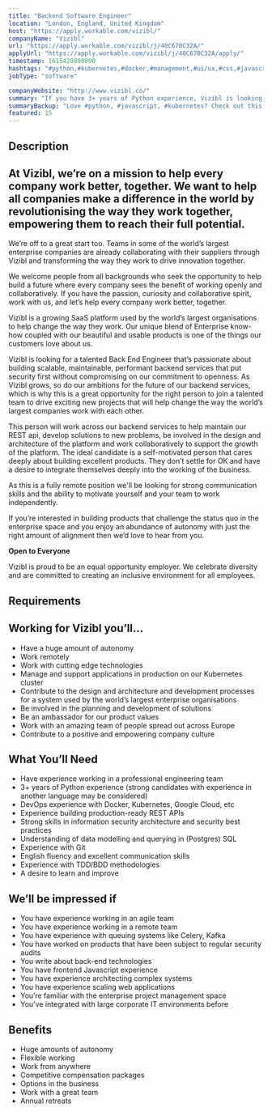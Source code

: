 ```yaml
---
title: "Backend Software Engineer"
location: "London, England, United Kingdom"
host: "https://apply.workable.com/vizibl/"
companyName: "Vizibl"
url: "https://apply.workable.com/vizibl/j/40C670C32A/"
applyUrl: "https://apply.workable.com/vizibl/j/40C670C32A/apply/"
timestamp: 1615420800000
hashtags: "#python,#kubernetes,#docker,#management,#ui/ux,#css,#javascript,#googlecloud,#office,#git"
jobType: "software"

companyWebsite: "http://www.vizibl.co/"
summary: "If you have 3+ years of Python experience, Vizibl is looking for someone with your skillset."
summaryBackup: "Love #python, #javascript, #kubernetes? Check out this job post!"
featured: 15
---
```


## Description

## At Vizibl, we’re on a mission to help every company work better, together. We want to help all companies make a difference in the world by revolutionising the way they work together, empowering them to reach their full potential.

We’re off to a great start too. Teams in some of the world’s largest enterprise companies are already collaborating with their suppliers through Vizibl and transforming the way they work to drive innovation together.

We welcome people from all backgrounds who seek the opportunity to help build a future where every company sees the benefit of working openly and collaboratively. If you have the passion, curiosity and collaborative spirit, work with us, and let’s help every company work better, together.

Vizibl is a growing SaaS platform used by the world’s largest organisations to help change the way they work. Our unique blend of Enterprise know-how coupled with our beautiful and usable products is one of the things our customers love about us.

Vizibl is looking for a talented Back End Engineer that’s passionate about building scalable, maintainable, performant backend services that put security first without compromising on our commitment to openness. As Vizibl grows, so do our ambitions for the future of our backend services, which is why this is a great opportunity for the right person to join a talented team to drive exciting new projects that will help change the way the world’s largest companies work with each other.

This person will work across our backend services to help maintain our REST api, develop solutions to new problems, be involved in the design and architecture of the platform and work collaboratively to support the growth of the platform. The ideal candidate is a self-motivated person that cares deeply about building excellent products. They don’t settle for OK and have a desire to integrate themselves deeply into the working of the business.

As this is a fully remote position we'll be looking for strong communication skills and the ability to motivate yourself and your team to work independently.

If you’re interested in building products that challenge the status quo in the enterprise space and you enjoy an abundance of autonomy with just the right amount of alignment then we’d love to hear from you.

**Open to Everyone**

Vizibl is proud to be an equal opportunity employer. We celebrate diversity and are committed to creating an inclusive environment for all employees.

## Requirements

## Working for Vizibl you’ll...

*   Have a huge amount of autonomy
*   Work remotely
*   Work with cutting edge technologies
*   Manage and support applications in production on our Kubernetes cluster
*   Contribute to the design and architecture and development processes for a system used by the world’s largest enterprise organisations
*   Be involved in the planning and development of solutions
*   Be an ambassador for our product values
*   Work with an amazing team of people spread out across Europe
*   Contribute to a positive and empowering company culture

## What You’ll Need

*   Have experience working in a professional engineering team
*   3+ years of Python experience (strong candidates with experience in another language may be considered)
*   DevOps experience with Docker, Kubernetes, Google Cloud, etc
*   Experience building production-ready REST APIs
*   Strong skills in information security architecture and security best practices
*   Understanding of data modelling and querying in (Postgres) SQL
*   Experience with Git
*   English fluency and excellent communication skills
*   Experience with TDD/BDD methodologies
*   A desire to learn and improve

## We’ll be impressed if

*   You have experience working in an agile team
*   You have experience working in a remote team
*   You have experience with queuing systems like Celery, Kafka
*   You have worked on products that have been subject to regular security audits
*   You write about back-end technologies
*   You have frontend Javascript experience
*   You have experience architecting complex systems
*   You have experience scaling web applications
*   You’re familiar with the enterprise project management space
*   You’ve integrated with large corporate IT environments before

## Benefits

*   Huge amounts of autonomy
*   Flexible working
*   Work from anywhere
*   Competitive compensation packages
*   Options in the business
*   Work with a great team
*   Annual retreats
